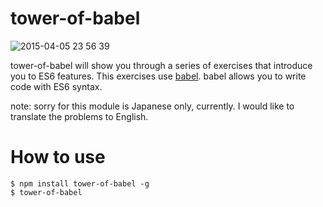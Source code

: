 tower-of-babel
================

![2015-04-05 23 56 39](https://cloud.githubusercontent.com/assets/555645/6997242/a65df93c-dbef-11e4-9bf8-f39331c56d1f.png)

tower-of-babel will show you through a series of exercises that introduce you to ES6 features.
This exercises use [babel](http://babeljs.io/). babel allows you to write code with ES6 syntax.

note: sorry for this module is Japanese only, currently. I would like to translate the problems to English.


# How to use

```
$ npm install tower-of-babel -g
$ tower-of-babel
```
